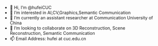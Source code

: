 - 👋 Hi, I’m @hufeiCUC
- 👀 I’m interested in AI,CV,Graphics,Semantic Communication
- 🌱 I’m currently an assistant researcher at Communication University of China
- 💞️ I’m looking to collaborate on 3D Reconstruction, Scene Reconstruction, Semantic Communication
- 📫 Email Address: hufei at cuc.edu.cn

<!---
hufeiCUC/hufeiCUC is a ✨ special ✨ repository because its `README.md` (this file) appears on your GitHub profile.
You can click the Preview link to take a look at your changes.
--->
